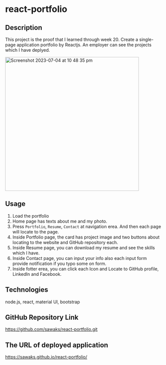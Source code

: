 # react-portfolio

## Description
This project is the proof that I learned through week 20. Create a single-page application portfolio by Reactjs. An employer can see the projects which I have deplyed.

<img width="430" alt="Screenshot 2023-07-04 at 10 48 35 pm" src="https://github.com/sawaks/sawako-portfolio-react/assets/63826271/9f22b0e9-e841-4a51-9d59-4af246bfe8ad">

## Usage
1. Load the portfolio
2. Home page has texts about me and my photo.
3. Press `Portfolio`, `Resume`, `Contact` at navigation erea. And then each page will locate to the page.
4. Inside Portfolio page, the card has project image and two buttons about locating to the website and GitHub repository each. 
5. Inside Resume page, you can download my resume and see the skills which I have.
6. Inside Contact page, you can input your info also each input form provide notification if you typo some on form.  
7. Inside fotter erea, you can click each Icon and Locate to GitHub profile, LinkedIn and Facebook.

## Technologies
node.js, react, material UI, bootstrap

## GitHub Repository Link
https://github.com/sawaks/react-portfolio.git

## The URL of deployed application
https://sawaks.github.io/react-portfolio/
